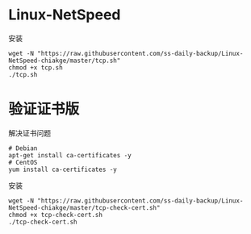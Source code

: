 # Linux-NetSpeed

安装
```
wget -N "https://raw.githubusercontent.com/ss-daily-backup/Linux-NetSpeed-chiakge/master/tcp.sh"
chmod +x tcp.sh
./tcp.sh
```

# 验证证书版

解决证书问题
```
# Debian
apt-get install ca-certificates -y
# CentOS
yum install ca-certificates -y
```

安装
```
wget -N "https://raw.githubusercontent.com/ss-daily-backup/Linux-NetSpeed-chiakge/master/tcp-check-cert.sh"
chmod +x tcp-check-cert.sh
./tcp-check-cert.sh
```
